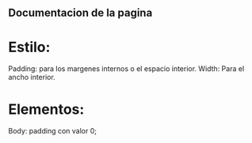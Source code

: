 ## Documentacion de la pagina
# Estilo:
Padding: para los margenes internos o el espacio interior.
Width: Para el ancho interior.
# Elementos:
Body: padding con valor 0;
